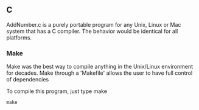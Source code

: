 ## C 

AddNumber.c is a purely portable program for any Unix, Linux or Mac system that has a C compiler.
The behavior would be identical for all platforms.

### Make

Make was the best way to compile anything in the Unix/Linux environment for decades. 
Make through a 'Makefile' allows the user to have full control of dependencies

To compile this program, just type make

```
make
```
